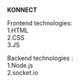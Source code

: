 <b>KONNECT</b>

Frontend technologies:<br>
 1.HTML <br>
 2.CSS <br>
 3.JS<br>

Backend technologies : <br>
1.Node.js<br>
2.socket.io<br>
